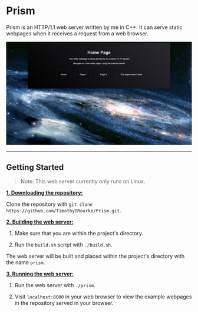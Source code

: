 # Prism

Prism is an HTTP/1.1 web server written by me in C++. It can serve static webpages when it receives a request from a web browser. 

![Prism](screenshot.png?raw=true "Prism")

***

## Getting Started

> Note: This web server currently only runs on Linux.

<ins>**1. Downloading the repository:**</ins>

Clone the repository with `git clone https://github.com/TimothyORourke/Prism.git`.

<ins>**2. Building the web server:**</ins>

1. Make sure that you are within the project's directory.

2. Run the `build.sh` script with `./build.sh`. 

The web server will be built and placed within the project's directory with the name `prism`.

<ins>**3. Running the web server:**</ins>

1. Run the web server with `./prism`.

2. Visit `localhost:8000` in your web browser to view the example webpages in the repository served in your browser.
